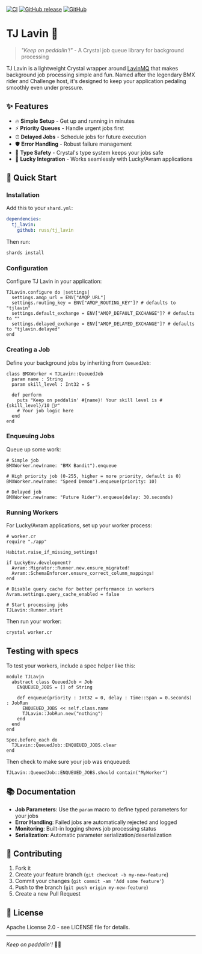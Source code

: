 [![CI](https://github.com/russ/tj_lavin/actions/workflows/ci.yml/badge.svg?branch=master)](https://github.com/russ/tj_lavin/actions/workflows/ci.yml)
[![GitHub release](https://img.shields.io/github/v/release/russ/tj_lavin)](https://github.com/russs/tj_lavin/releases)
[![GitHub](https://img.shields.io/github/license/russ/tj_lavin)](https://github.com/russ/tj_lavin/blob/master/LICENSE)

# TJ Lavin 🚴

> *"Keep on peddalin'!"* - A Crystal job queue library for background processing

TJ Lavin is a lightweight Crystal wrapper around [LavinMQ](https://lavinmq.com) that makes background job processing simple and fun. Named after the legendary BMX rider and Challenge host, it's designed to keep your application pedaling smoothly even under pressure.

## ✨ Features

- 🔥 **Simple Setup** - Get up and running in minutes
- ⚡ **Priority Queues** - Handle urgent jobs first  
- ⏰ **Delayed Jobs** - Schedule jobs for future execution
- 🛡️ **Error Handling** - Robust failure management
- 🎯 **Type Safety** - Crystal's type system keeps your jobs safe
- 🔧 **Lucky Integration** - Works seamlessly with Lucky/Avram applications

## 🚀 Quick Start

### Installation

Add this to your `shard.yml`:

```yaml
dependencies:
  tj_lavin:
    github: russ/tj_lavin
```

Then run:
```bash
shards install
```

### Configuration

Configure TJ Lavin in your application:

```crystal
TJLavin.configure do |settings|
  settings.amqp_url = ENV["AMQP_URL"]
  settings.routing_key = ENV["AMQP_ROUTING_KEY"]? # defaults to "tjlavin"
  settings.default_exchange = ENV["AMQP_DEFAULT_EXCHANGE"]? # defaults to ""
  settings.delayed_exchange = ENV["AMQP_DELAYED_EXCHANGE"]? # defaults to "tjlavin.delayed"
end
```

### Creating a Job

Define your background jobs by inheriting from `QueuedJob`:

```crystal
class BMXWorker < TJLavin::QueuedJob
  param name : String
  param skill_level : Int32 = 5

  def perform
    puts "Keep on peddalin' #{name}! Your skill level is #{skill_level}/10 🚴‍♂️"
    # Your job logic here
  end
end
```

### Enqueuing Jobs

Queue up some work:

```crystal
# Simple job
BMXWorker.new(name: "BMX Bandit").enqueue

# High priority job (0-255, higher = more priority, default is 0)
BMXWorker.new(name: "Speed Demon").enqueue(priority: 10)

# Delayed job
BMXWorker.new(name: "Future Rider").enqueue(delay: 30.seconds)
```

### Running Workers

For Lucky/Avram applications, set up your worker process:

```crystal
# worker.cr
require "./app"

Habitat.raise_if_missing_settings!

if LuckyEnv.development?
  Avram::Migrator::Runner.new.ensure_migrated!
  Avram::SchemaEnforcer.ensure_correct_column_mappings!
end

# Disable query cache for better performance in workers
Avram.settings.query_cache_enabled = false

# Start processing jobs
TJLavin::Runner.start
```

Then run your worker:
```bash
crystal worker.cr
```

## Testing with specs

To test your workers, include a spec helper like this:

```crystal
module TJLavin
  abstract class QueuedJob < Job
    ENQUEUED_JOBS = [] of String

    def enqueue(priority : Int32 = 0, delay : Time::Span = 0.seconds) : JobRun
      ENQUEUED_JOBS << self.class.name
      TJLavin::JobRun.new("nothing")
    end
  end
end

Spec.before_each do
  TJLavin::QueuedJob::ENQUEUED_JOBS.clear
end
```

Then check to make sure your job was enqueued:

```crystal
TJLavin::QueuedJob::ENQUEUED_JOBS.should contain("MyWorker")
```

## 📚 Documentation

- **Job Parameters**: Use the `param` macro to define typed parameters for your jobs
- **Error Handling**: Failed jobs are automatically rejected and logged
- **Monitoring**: Built-in logging shows job processing status
- **Serialization**: Automatic parameter serialization/deserialization

## 🤝 Contributing

1. Fork it
2. Create your feature branch (`git checkout -b my-new-feature`)
3. Commit your changes (`git commit -am 'Add some feature'`)
4. Push to the branch (`git push origin my-new-feature`)
5. Create a new Pull Request

## 📄 License

Apache License 2.0 - see LICENSE file for details.

---

*Keep on peddalin'!* 🚴‍♂️
